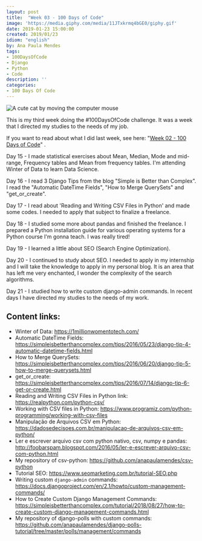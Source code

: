 ```yaml
---
layout: post
title:  "Week 03 - 100 Days of Code"
image: 'https://media.giphy.com/media/11JTxkrmq4bGE0/giphy.gif'
date: 2019-01-23 15:00:00
created: 2019/01/23
idiom: "english"
by: Ana Paula Mendes
tags:
- 100DaysOfCode
- Django
- Python
- Code
description: ''
categories:
- 100 Days Of Code
---
```


![A cute cat by moving the computer mouse](https://media.giphy.com/media/11JTxkrmq4bGE0/giphy.gif)

This is my third week doing the #100DaysOfCode challenge. It was a week that I directed my studies to the needs of my job.

If you want to read about what I did last week, see here: "[Week 02 - 100 Days of Code](https://anapaulamendes.github.io/week-02-100-days-of-code/)" .

Day 15 - I made statistical exercises about Mean, Median, Mode and mid-range, Frequency tables and Mean from frequency tables. I'm attending Winter of Data to learn Data Science.

Day 16 - I read 3 Django Tips from the blog "Simple is Better than Complex". I read the "Automatic DateTime Fields", "How to Merge QuerySets" and "get_or_create".

Day 17 - I read about 'Reading and Writing CSV Files in Python' and made some codes. I needed to apply that subject to finalize a freelance.

Day 18 - I studied some more about pandas and finished the freelance. I prepared a Python installation guide for various operating systems for a Python course I'm gonna teach. I was really tired!

Day 19 - I learned a little about SEO (Search Engine Optimization).

Day 20 - I continued to study about SEO. I needed to apply in my internship and I will take the knowledge to apply in my personal blog. It is an area that has left me very enchanted, I wonder the complexity of the search algorithms.

Day 21 - I studied how to write custom django-admin commands. In recent days I have directed my studies to the needs of my work.

## Content links:

- Winter of Data: https://1millionwomentotech.com/
- Automatic DateTime Fields: https://simpleisbetterthancomplex.com/tips/2016/05/23/django-tip-4-automatic-datetime-fields.html
- How to Merge QuerySets: https://simpleisbetterthancomplex.com/tips/2016/06/20/django-tip-5-how-to-merge-querysets.html
- get_or_create: https://simpleisbetterthancomplex.com/tips/2016/07/14/django-tip-6-get-or-create.html
- Reading and Writing CSV Files in Python link: https://realpython.com/python-csv/
- Working with CSV files in Python: https://www.programiz.com/python-programming/working-with-csv-files
- Manipulação de Arquivos CSV em Python: https://dadosedecisoes.com.br/manipulacao-de-arquivos-csv-em-python/
- Ler e escrever arquivo csv com python nativo, csv, numpy e pandas: http://foobarspam.blogspot.com/2016/05/ler-e-escrever-arquivo-csv-com-python.html
- My repository of csv-python: https://github.com/anapaulamendes/csv-python
- Tutorial SEO: https://www.seomarketing.com.br/tutorial-SEO.php
- Writing custom  `django-admin`  commands: https://docs.djangoproject.com/en/2.1/howto/custom-management-commands/
- How to Create Custom Django Management Commands: https://simpleisbetterthancomplex.com/tutorial/2018/08/27/how-to-create-custom-django-management-commands.html
- My repository of django-polls with custom commands: https://github.com/anapaulamendes/django-polls-tutorial/tree/master/polls/management/commands
